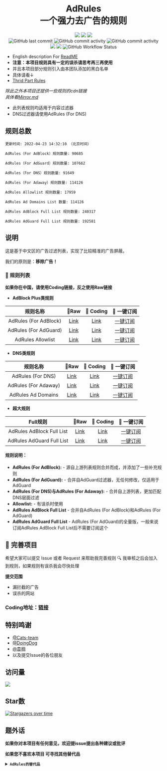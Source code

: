 <div align="center">
<h1 align="center">AdRules<br>一个强力去广告的规则</h1>

<img src="https://img.shields.io/github/stars/Cats-Team/AdRules?color=yellow">
<img src="https://img.shields.io/github/forks/Cats-Team/AdRules?color=orange">
<img src="https://img.shields.io/github/issues/Cats-Team/AdRules?color=green">
<br>
<img alt="GitHub last commit" src="https://img.shields.io/github/last-commit/cats-team/adrules">
<img alt="GitHub commit activity" src="https://img.shields.io/github/commit-activity/w/cats-team/adrules">  
<img alt="GitHub commit activity" src="https://data.jsdelivr.com/v1/package/gh/cats-team/adrules/badge?style=rounded">  
<br>
<img src="https://img.shields.io/github/license/Cats-Team/AdRules?color=bule">
<img src="https://img.shields.io/github/languages/code-size/Cats-Team/AdRules?color=blueviolet">
<img alt="GitHub Workflow Status" src="https://img.shields.io/github/workflow/status/cats-team/adrules/update%20rules">

<br>
  

</div>                           
                                                                        
<!--br-->


- English description For [ReadME](/README_EN.md)
- **注意：本项目规则具有一定的误杀请思考再三再使用**
- 并且本项目部分规则引入由本团队添加的黑白名单 
- 具体请看↓
- [Thrid Part Rules](/mod/rules)

*除此之外本项目还提供一些规则的cdn链接*  
*具体看[Mirror.md](/mirror.md)*

* 此列表规则均适用于内容过滤器
* DNS过滤器请使用AdRules (For DNS)
## 规则总数
```
更新时间: 2022-04-23 14:32:10 （北京时间） 

AdRules（For AdBlock）规则数量: 90685 

AdRules（For AdGuard）规则数量: 107662 

AdRules（For DNS）规则数量: 91649 

AdRules（For Adaway）规则数量: 114126 

AdRules Allowlist 规则数量: 17959 

AdRules Ad Domains List 数量: 114126 

AdRules AdBlock Full List 规则数量: 240317 

AdRules AdGuard Full List 规则数量: 192581 
``` 
## 说明

这是基于中文区的广告过滤列表，实现了比较精准的广告屏蔽。

我们的原则是：**移除广告！**

### 📃 规则列表

**如果你在中国，请使用Coding链接，反之使用Raw链接**

- **AdBlock Plus类规则**

|   规则名称   | 🚀Raw | 🚀 Coding  | 🚀 一键订阅  |
|  :----:  | :----:  | :----:  | :----:  |
| AdRules (For AdBlock) | [Link](https://raw.githubusercontent.com/Cats-Team/AdRules/main/adblock.txt)|[Link](https://cats-team.coding.net/p/adguard/d/AdRules/git/raw/main/adblock.txt) |[一键订阅](https://subscribe.adblockplus.org/?location=https://cats-team.coding.net/p/adguard/d/AdRules/git/raw/main/adblock.txt) |
| AdRules (For AdGuard) | [Link](https://raw.githubusercontent.com/Cats-Team/AdRules/main/adguard.txt)|[Link](https://cats-team.coding.net/p/adguard/d/AdRules/git/raw/main/adguard.txt)|[一键订阅](https://subscribe.adblockplus.org/?location=https://cats-team.coding.net/p/adguard/d/AdRules/git/raw/main/adguard.txt) |
| AdRules Allowlist | [Link](https://raw.githubusercontent.com/Cats-Team/AdRules/main/allow.txt)|[Link](https://cats-team.coding.net/p/adguard/d/AdRules/git/raw/main/allow.txt)|[一键订阅](https://subscribe.adblockplus.org/?location=https://cats-team.coding.net/p/adguard/d/AdRules/git/raw/main/allow.txt) |

- **DNS类规则**

|   规则名称   | 🚀Raw | 🚀 Coding  | 🚀 一键订阅  |
|  :----:  | :----:  | :----:  | :----:  |
| AdRules (For DNS) | [Link](https://raw.githubusercontent.com/Cats-Team/AdRules/main/dns.txt)|[Link](https://cats-team.coding.net/p/adguard/d/AdRules/git/raw/main/dns.txt) | [一键订阅](https://subscribe.adblockplus.org/?location=https://cats-team.coding.net/p/adguard/d/AdRules/git/raw/main/dns.txt) |
| AdRules (For Adaway) | [Link](https://raw.githubusercontent.com/Cats-Team/AdRules/main/hosts.txt)|[Link](https://cats-team.coding.net/p/adguard/d/AdRules/git/raw/main/hosts.txt) | [一键订阅](https://subscribe.adblockplus.org/?location=https://cats-team.coding.net/p/adguard/d/AdRules/git/raw/main/hosts.txt) |
| AdRules Ad Domains | [Link](https://raw.githubusercontent.com/Cats-Team/AdRules/main/ad-domains.txt)|[Link](https://cats-team.coding.net/p/adguard/d/AdRules/git/raw/main/ad-domains.txt)|[一键订阅](https://subscribe.adblockplus.org/?location=https://cats-team.coding.net/p/adguard/d/AdRules/git/raw/main/ad-domains.txt) |

- **超大规则**  

|   Full规则   | 🚀Raw | 🚀 Coding  | 🚀 一键订阅  |
|  :----:  | :----:  | :----:  | :----:  |
| AdRules AdBlock Full List | [Link](https://raw.githubusercontent.com/Cats-Team/AdRules/main/adblock+adguard.txt)|[Link](https://cats-team.coding.net/p/adguard/d/AdRules/git/raw/main/adblock+adguard.txt) |[一键订阅](https://subscribe.adblockplus.org/?location=https://cats-team.coding.net/p/adguard/d/AdRules/git/raw/main/adblock+adguard.txt) |
| AdRules AdGuard Full List | [Link](https://raw.githubusercontent.com/Cats-Team/AdRules/main/adguard-full.txt)|[Link](https://cats-team.coding.net/p/adguard/d/AdRules/git/raw/main/adguard-full.txt)|[一键订阅](https://subscribe.adblockplus.org/?location=https://cats-team.coding.net/p/adguard/d/AdRules/git/raw/main/adguard-full.txt) |

#### 规则说明：
- **AdRules (For AdBlock):** -
源自上游列表规则合并而成，并添加了一些补充规则  
- **AdRules (For AdGuard):** -
合并自AdGuard过滤器，无任何修改，仅适用于AdGuard  
- **AdRules (For DNS)与AdRules (For Adaway):** -
合并自上游列表，更加匹配DNS层面过滤
- **Allowlist:** -
有误杀时使用
- **AdRules AdBlock Full List** -
合并自AdRules (For AdBlock)和AdRules (For AdGuard)
- **AdRules AdGuard Full List** -
AdRules (For AdGuard)的全量版，一般来说订阅AdRules AdBlock Full List后不需要订阅这个
## 🚛 完善项目

希望大家可以提交 Issue 或者 Request 来帮助我完善规则 🔍 我审核之后会加入到规则，如果规则有误杀我会尽快处理

**提交范围**

- 漏拦截的广告
- 误杀的网站

### **Coding地址：[链接](https://cats-team.coding.net/public/adguard/AdRules/git/files)**
## 特别鸣谢
* [@Cats-team](https://github.com/Cats-Team)
* [@DoingDog](https://github.com/DoingDog) 
* [@杏梢](https://github.com/hacamer)
* 以及提交Issue的各位朋友

## 访问量
![](http://profile-counter.glitch.me/cats-team/count.svg)


## Star数

[![Stargazers over time](https://starchart.cc/Cats-Team/AdRules.svg)](https://starchart.cc/Cats-Team/AdRules)

## 题外话
**如果你对本项目有任何意见，欢迎提issue提出各种建议或批评**

**如果您不喜欢本项目
可寻找其他替代品**

<details><summary><strong><code>AdRules的替代品</code></strong></summary></code>

**EasyChina+EasyList** :  https://easylist-downloads.adblockplus.org/easylistchina+easylist.txt  
**AdGuard Chinese filter** :  https://filters.adtidy.org/windows/filters/224.txt  
**乘风广告规则**： https://raw.githubusercontent.com/xinggsf/Adblock-Plus-Rule/master/rule.txt  
**AdGuard DNS Filter** :  https://raw.githubusercontent.com/AdguardTeam/AdGuardSDNSFilter/gh-pages/Filters/filter.txt  

</details>
